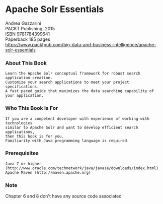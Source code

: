 Apache Solr Essentials 
======================
Andrea Gazzarini  
PACKT Publishing, 2015     
ISBN 9781784399641   
Paperback 185 pages  
https://www.packtpub.com/big-data-and-business-intelligence/apache-solr-essentials

### About This Book

    Learn the Apache Solr conceptual framework for robust search application creation.
    Customize your search applications to meet your project specifications.
    A fast paced guide that maximizes the data searching capability of your application.

### Who This Book Is For

    If you are a competent developer with experience of working with technologies 
    similar to Apache Solr and want to develop efficient search applications, 
    then this book is for you. 
    Familiarity with Java programming language is required.

### Prerequisites

    Java 7 or higher (http://www.oracle.com/technetwork/java/javase/downloads/index.html)
    Apache Maven (http://maven.apache.org)

### Note  
Chapter 6 and 8 don't have any source code associated 
